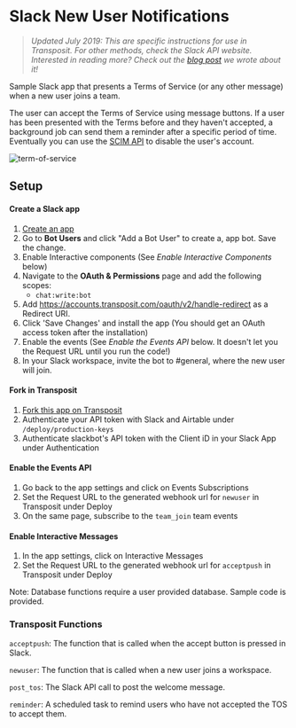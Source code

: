 # Slack New User Notifications

> _Updated July 2019: This are specific instructions for use in Transposit. For other methods, check the Slack API website. Interested in reading more? Check out the [blog post](https://www.transposit.com/blog/2019.07.22-slack-blueprint/) we wrote about it!_

Sample Slack app that presents a Terms of Service (or any other message) when a new user joins a team.

The user can accept the Terms of Service using message buttons. If a user has been presented with the Terms before and they haven't accepted, a background job can send them a reminder after a specific period of time. Eventually you can use the [SCIM API](https://api.slack.com/scim) to disable the user's account.

![term-of-service](https://user-images.githubusercontent.com/700173/27111030-42359a02-5062-11e7-9750-385ae9ca084e.png)

## Setup

#### Create a Slack app

1. [Create an app](https://api.slack.com/apps)
2. Go to **Bot Users** and click "Add a Bot User" to create a, app bot. Save the change.
3. Enable Interactive components (See _Enable Interactive Components_ below)
4. Navigate to the **OAuth & Permissions** page and add the following scopes:
   - `chat:write:bot`
5. Add https://accounts.transposit.com/oauth/v2/handle-redirect as a Redirect URI.
6. Click 'Save Changes' and install the app (You should get an OAuth access token after the installation)
7. Enable the events (See _Enable the Events API_ below. It doesn't let you the Request URL until you run the code!)
8. In your Slack workspace, invite the bot to #general, where the new user will join.

#### Fork in Transposit

1. [Fork this app on Transposit](https://console.transposit.com/t/transposit-sample/slack_terms_of_service_sample?readme=true)
2. Authenticate your API token with Slack and Airtable under `/deploy/production-keys`
3. Authenticate slackbot's API token with the Client iD in your Slack App under Authentication

#### Enable the Events API

1. Go back to the app settings and click on Events Subscriptions
2. Set the Request URL to the generated webhook url for `newuser` in Transposit under Deploy
3. On the same page, subscribe to the `team_join` team events

#### Enable Interactive Messages

1. In the app settings, click on Interactive Messages
2. Set the Request URL to the generated webhook url for `acceptpush` in Transposit under Deploy

Note: Database functions require a user provided database. Sample code is provided.

### Transposit Functions

`acceptpush`: The function that is called when the accept button is pressed in Slack.

`newuser`: The function that is called when a new user joins a workspace.

`post_tos`: The Slack API call to post the welcome message.

`reminder`: A scheduled task to remind users who have not accepted the TOS to accept them.
